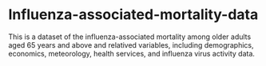 Influenza-associated-mortality-data
===
This is a dataset of the influenza-associated mortality among older adults aged 65 years and above and relatived variables, including demographics, economics, meteorology, health services, and influenza virus activity data. 
